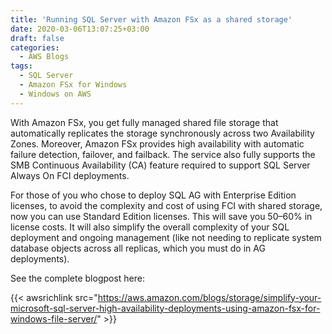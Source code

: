 ```yaml
---
title: 'Running SQL Server with Amazon FSx as a shared storage'
date: 2020-03-06T13:07:25+03:00
draft: false
categories:
  - AWS Blogs
tags:
  - SQL Server
  - Amazon FSx for Windows
  - Windows on AWS
---
```


With Amazon FSx, you get fully managed shared file storage that automatically replicates the storage synchronously across two Availability Zones. Moreover, Amazon FSx provides high availability with automatic failure detection, failover, and failback. The service also fully supports the SMB Continuous Availability (CA) feature required to support SQL Server Always On FCI deployments.

For those of you who chose to deploy SQL AG with Enterprise Edition licenses, to avoid the complexity and cost of using FCI with shared storage, now you can use Standard Edition licenses. This will save you 50–60% in license costs. It will also simplify the overall complexity of your SQL deployment and ongoing management (like not needing to replicate system database objects across all replicas, which you must do in AG deployments).

See the complete blogpost here:

{{< awsrichlink src="https://aws.amazon.com/blogs/storage/simplify-your-microsoft-sql-server-high-availability-deployments-using-amazon-fsx-for-windows-file-server/" >}}
